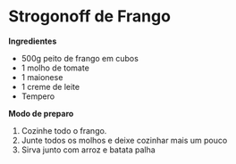 # Strogonoff de Frango

**Ingredientes**

* 500g peito de frango em cubos
* 1 molho de tomate
* 1 maionese
* 1 creme de leite
* Tempero

**Modo de preparo**

1. Cozinhe todo o frango.
2. Junte todos os molhos e deixe cozinhar mais um pouco
3. Sirva junto com arroz e batata palha